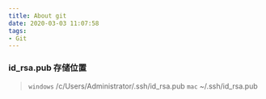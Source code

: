 ```yaml
---
title: About git
date: 2020-03-03 11:07:58
tags:
- Git
---
```


###  id_rsa.pub 存储位置
> `windows` /c/Users/Administrator/.ssh/id_rsa.pub
> `mac` ~/.ssh/id_rsa.pub

